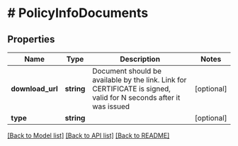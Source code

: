 # # PolicyInfoDocuments

## Properties

Name | Type | Description | Notes
------------ | ------------- | ------------- | -------------
**download_url** | **string** | Document should be available by the link. Link for CERTIFICATE is signed, valid for N seconds after it was issued | [optional] 
**type** | **string** |  | [optional] 

[[Back to Model list]](../../README.md#documentation-for-models) [[Back to API list]](../../README.md#documentation-for-api-endpoints) [[Back to README]](../../README.md)


